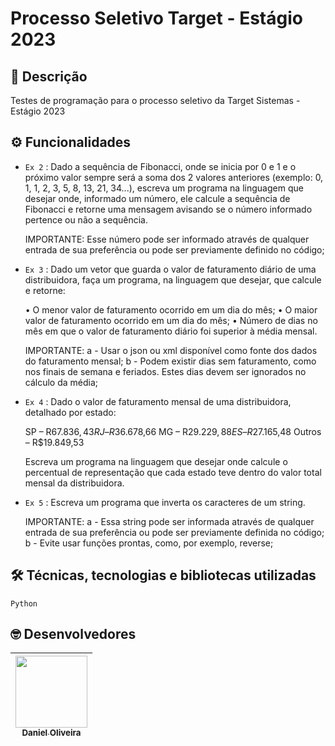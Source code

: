 # **Processo Seletivo Target - Estágio 2023**

## 📝 **Descrição**

Testes de programação para o processo seletivo da Target Sistemas - Estágio 2023

## ⚙ **Funcionalidades**

- `Ex 2` : Dado a sequência de Fibonacci, onde se inicia por 0 e 1 e o próximo valor sempre será a soma dos 2 valores anteriores (exemplo: 0, 1, 1, 2, 3, 5, 8, 13, 21, 34...), escreva um programa na linguagem que desejar onde, informado um número, ele calcule a sequência de Fibonacci e retorne uma mensagem avisando se o número informado pertence ou não a sequência.
  
  IMPORTANTE:
  Esse número pode ser informado através de qualquer entrada de sua preferência ou pode ser previamente definido no código;

- `Ex 3` : Dado um vetor que guarda o valor de faturamento diário de uma distribuidora, faça um programa, na linguagem que desejar, que calcule e retorne:

  • O menor valor de faturamento ocorrido em um dia do mês;
  • O maior valor de faturamento ocorrido em um dia do mês;
  • Número de dias no mês em que o valor de faturamento diário foi superior à média mensal.

  IMPORTANTE:
  a - Usar o json ou xml disponível como fonte dos dados do faturamento mensal;
  b - Podem existir dias sem faturamento, como nos finais de semana e feriados. Estes dias devem ser ignorados no cálculo da média;

- `Ex 4` : Dado o valor de faturamento mensal de uma distribuidora, detalhado por estado:

  SP – R$67.836,43
  RJ – R$36.678,66
  MG – R$29.229,88
  ES – R$27.165,48
  Outros – R$19.849,53

  Escreva um programa na linguagem que desejar onde calcule o percentual de representação que cada estado teve dentro do valor total mensal da distribuidora.

- `Ex 5` : Escreva um programa que inverta os caracteres de um string.

  IMPORTANTE:
  a - Essa string pode ser informada através de qualquer entrada de sua preferência ou pode ser previamente definida no código;
  b - Evite usar funções prontas, como, por exemplo, reverse;

## 🛠 **Técnicas, tecnologias e bibliotecas utilizadas**

`Python`


## 🤓 **Desenvolvedores**

| [<img src="https://github.com/danoliveiradev/readme/blob/118faf3a730ac93d415f9afaa5c2e5407e1e3e36/Eu.jpeg" width=115><br><sub>Daniel Oliveira</sub>](https://github.com/danoliveiradev) |
| :---: |

